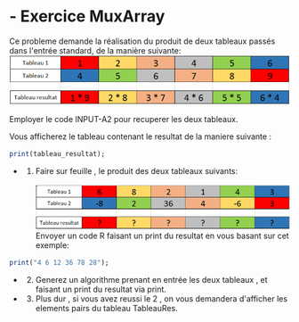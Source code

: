 # - Exercice MuxArray

Ce probleme demande la réalisation du produit de deux tableaux passés dans l'entrée standard, de la manière suivante:
![Alt text](/ressources/exemple2MuxArray.PNG)

Employer le code INPUT-A2 pour recuperer les deux tableaux.

Vous afficherez le tableau contenant le resultat de la maniere suivante : 
```R
print(tableau_resultat);
```


+ 1) Faire sur feuille , le produit des deux tableaux suivants:
<br/><br/>
![Alt text](/ressources/exempleExo1MuxArray.PNG) <br/>
Envoyer un code R faisant un print du resultat en vous basant sur cet exemple:
```R
print("4 6 12 36 78 28");
```


+ 2) Generez un algorithme prenant en entrée les deux tableaux , et faisant un print du resultat via print.

+ 3) Plus dur , si vous avez reussi le 2 , on vous demandera d'afficher les elements pairs du tableau TableauRes.
